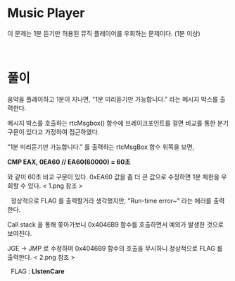 
# Music Player
이 문제는 1분 듣기만 허용된 뮤직 플레이어를 우회하는 문제이다. (1분 이상)

&nbsp;
# 풀이

음악을 플레이하고 1분이 지나면, "1분 미리듣기만 가능합니다." 라는 메시지 박스를 출력한다.

메시지 박스를 호출하는 rtcMsgbox() 함수에 브레이크포인트를 걸면 비교를 통한 분기 구문이 있다고 가정하여 접근하였다.

"1분 미리듣기만 가능합니다." 를 출력하는 rtcMsgBox 함수 위쪽을 보면, 

**CMP EAX, 0EA60	// EA60(60000) = 60초**

와 같이 60초 비교 구문이 있다. 0xEA60 값을 좀 더 큰 값으로 수정하면 1분 제한을 우회할 수 있다. < 1.png 참조 >

&nbsp;
정상적으로 FLAG 를 출력할거라 생각했지만, "Run-time error~" 라는 에러를 출력한다.

Call stack 을 통해 쫓아가보니 0x4046B9 함수를 호출하면서 예외가 발생한 것으로 보여진다. 

JGE -> JMP 로 수정하여 0x4046B9 함수의 호출을 무시하니 정상적으로 FLAG 를 출력한다. < 2.png 참조 >

&nbsp;
FLAG : **LIstenCare**